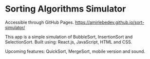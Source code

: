 # Sorting Algorithms Simulator

Accessible through GitHub Pages. https://amirlebedev.github.io/sort-simulator/

This app is a simple simulation of BubbleSort, InsertionSort and SelectionSort.
Built using: React.js, JavaScript, HTML and CSS.

Upcoming features: QuickSort, MergeSort, mobile version and sound.
